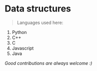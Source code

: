 # Data structures 
> Languages used here:
1. Python 
2. C++
3. C
4. Javascript
6. Java

*Good contributions are always welcome :)*
